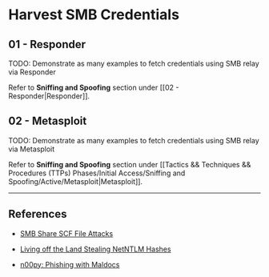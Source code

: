 # Harvest SMB Credentials

## 01 - Responder

TODO: Demonstrate as many examples to fetch credentials using SMB relay via Responder

Refer to **Sniffing and Spoofing** section under [[02 - Responder|Responder]].

## 02 - Metasploit

TODO: Demonstrate as many examples to fetch credentials using SMB relay via Metasploit

Refer to **Sniffing and Spoofing** section under [[Tactics && Techniques && Procedures (TTPs) Phases/Initial Access/Sniffing and Spoofing/Active/Metasploit|Metasploit]].

---
## References

- [SMB Share SCF File Attacks](https://pentestlab.blog/2017/12/13/smb-share-scf-file-attacks/)

- [Living off the Land Stealing NetNTLM Hashes](https://www.securify.nl/blog/living-off-the-land-stealing-netntlm-hashes)

- [n00py: Phishing with Maldocs](https://www.n00py.io/2017/04/phishing-with-maldocs/)